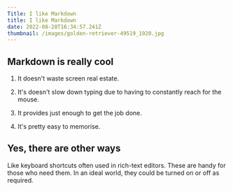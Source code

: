 ```yaml
---
Title: I like Markdown
title: I like Markdown
date: 2022-08-28T16:34:57.241Z
thumbnail: /images/golden-retriever-49519_1920.jpg
---
```


## Markdown is really cool

1. It doesn't waste screen real estate.

2. It's doesn't slow down typing due to having to constantly reach for the mouse.

3. It provides just enough to get the job done.

4. It's pretty easy to memorise.

## Yes, there are other ways

Like keyboard shortcuts often used in rich-text editors. These are handy for those who need them. In an ideal world, they could be turned on or off as required.
